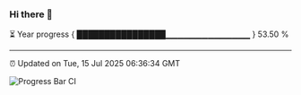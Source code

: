 ### Hi there 👋

⏳ Year progress { ████████████████▁▁▁▁▁▁▁▁▁▁▁▁▁▁ } 53.50 %

---

⏰ Updated on Tue, 15 Jul 2025 06:36:34 GMT

![Progress Bar CI](https://github.com/liununu/liununu/workflows/Progress%20Bar%20CI/badge.svg)
